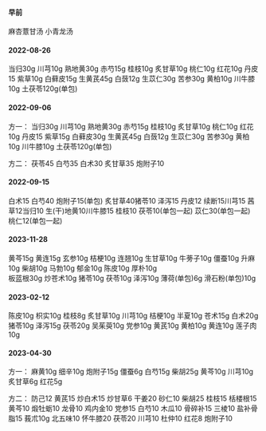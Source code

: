 #### 早前

麻杏薏甘汤
小青龙汤



#### 2022-08-26

当归30g 川芎10g 熟地黄30g 赤芍15g 桂枝10g 
炙甘草10g 桃仁10g 红花10g 丹皮15 紫草10g 
白藓皮15g 生黄芪45g 白蔹12g 生苡仁30g 
苦参30g 黄柏10g 川牛膝10g 土茯苓120g(单包) 



#### 2022-09-06

方一：
当归30g 川芎10g 熟地黄30g 赤芍15g 桂枝10g 
炙甘草10g 桃仁10g 红花10g 丹皮15 紫草15g 
白藓皮30g 生黄芪45g 白蔹12g 生苡仁30g 
苦参30g 黄柏10g 川牛膝10g 土茯苓120g(单包) 

方二：
茯苓45 白芍35 白术30 炙甘草35 炮附子10



#### 2022-09-15

白术15 白芍40 炮附子15(单包) 炙甘草40猪苓10 
泽泻15 丹皮12 续断15川芎15 茜草12当归10 
生(干)地黄10川牛膝15 桂枝10 
茯苓10(单包一起) 苡仁30(单包一起) 桃仁12(单包一起)  



#### 2023-11-28

黄芩15g 黄连15g 玄参10g 桔梗10g  连翘10g  生甘草10g  牛蒡子10g
僵蚕10g  升麻10g  柴胡10g  马勃10g  郁金10g  陈皮10g  厚朴10g  
板蓝根30g  炒苍术10g  猪苓10g  茯苓10g  泽泻10g
薄荷(单包)6g  滑石粉(单包)10g





#### 2023-02-12
陈皮10g 枳实10g 桂枝8g  炙甘草10g 川芎10g 桔梗10g 
半夏10g 苍术15g 白术20g 猪苓10g 泽泻15g 茯苓20g
吴茱萸10g 党参10g 黄芪10g 黄柏10g 黄连10g  莲子肉10g



#### 2023-04-30

方一：
麻黄10g 细辛10g 炮附子15g 僵蚕6g 白芍15g
柴胡25g 黄芩10g 川芎10g 炙甘草6g 红花5g

方二：
防己12 黄芪15 炒白术15 炒甘草6 干姜20 砂仁10
柴胡25 桂枝15 栝楼根15 黄芩10 煅牡蛎10  龙骨10
鸡内金10 党参15 白芍10 木瓜10  骨碎补15 三棱10 
盐补骨脂15 莪朮10g 北五味10 怀牛膝20 茯苓20 
川芎10 杜仲10 红花8 炮附子10
